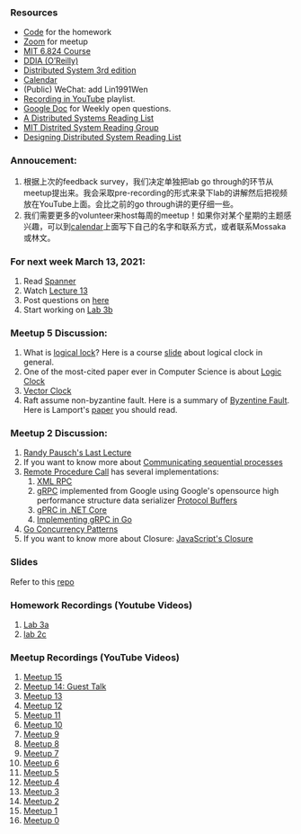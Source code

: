 ### Resources
- [Code](https://classroom.github.com/a/_3Qha2rO) for the homework
- [Zoom](https://zoom.us/j/98807003493?pwd=YUhvZ3pUQy85MkhtZzVSaFZBL1k4dz09) for meetup
- [MIT 6.824 Course](http://nil.csail.mit.edu/6.824/2020/schedule.html)
- [DDIA (O’Reilly)](https://learning.oreilly.com/library/view/designing-data-intensive-applications/9781491903063/)
- [Distributed System 3rd edition](https://www.distributed-systems.net/index.php/books/ds3/)
- [Calendar](https://docs.google.com/spreadsheets/d/1RsbGpq1cwNSmYn5hcmT8Hv5O4qssl2HXsTcG82RHVQk/edit?usp=sharing)
- (Public) WeChat: add Lin1991Wen
- [Recording in YouTube](https://www.youtube.com/playlist?list=PL1voNxn5MODMJxAZVvgFHZ0jZ-fuSut68) playlist.
- [Google Doc](https://docs.google.com/document/d/1mvlQgpiGbUA_GSWtnNanKtT60Kgg05AlN6gsRuYz_T0/edit) for Weekly open questions.
- [A Distributed Systems Reading List](https://dancres.github.io/Pages/)
- [MIT Distrited System Reading Group](http://dsrg.pdos.csail.mit.edu/papers/)
- [Designing Distributed System Reading List](https://backendology.com/2018/09/10/distributed-systems-course-reading-list/)

### Annoucement:
1. 根据上次的feedback survey，我们决定单独把lab go through的环节从meetup提出来。我会采取pre-recording的形式来录下lab的讲解然后把视频放在YouTube上面。会比之前的go through讲的更仔细一些。
2. 我们需要更多的volunteer来host每周的meetup！如果你对某个星期的主题感兴趣，可以到[calendar](https://docs.google.com/spreadsheets/d/1RsbGpq1cwNSmYn5hcmT8Hv5O4qssl2HXsTcG82RHVQk/edit?usp=sharing)上面写下自己的名字和联系方式，或者联系Mossaka或林文。

### For next week March 13, 2021:
1. Read [Spanner](http://nil.csail.mit.edu/6.824/2020/papers/spanner.pdf)
2. Watch [Lecture 13](http://nil.csail.mit.edu/6.824/2020/video/13.html)
3. Post questions on [here](https://docs.google.com/document/d/1mvlQgpiGbUA_GSWtnNanKtT60Kgg05AlN6gsRuYz_T0/edit)
4. Start working on [Lab 3b](http://nil.csail.mit.edu/6.824/2020/labs/lab-kvraft.html)

### Meetup 5 Discussion:
1. What is [logical lock](https://en.wikipedia.org/wiki/Logical_clock)? Here is a course [slide](https://www.cs.uic.edu/~ajayk/Chapter3.pdf) about logical clock in general.
2. One of the most-cited paper ever in Computer Science is about [Logic Clock](http://lamport.azurewebsites.net/pubs/time-clocks.pdf)
3. [Vector Clock](https://en.wikipedia.org/wiki/Vector_clock)
4. Raft assume non-byzantine fault. Here is a summary of [Byzentine Fault](https://en.wikipedia.org/wiki/Byzantine_fault). Here is Lamport's [paper](https://lamport.azurewebsites.net/pubs/byz.pdf) you should read.

### Meetup 2 Discussion:
1. [Randy Pausch's Last Lecture](https://www.youtube.com/watch?v=ji5_MqicxSo)
2. If you want to know more about [Communicating sequential processes](https://www.cs.cmu.edu/~crary/819-f09/Hoare78.pdf)
3. [Remote Procedure Call](https://en.wikipedia.org/wiki/Remote_procedure_call) has several implementations:
    1. [XML RPC](http://xmlrpc.com/)
    2. [gRPC](https://grpc.io/) implemented from Google using Google's opensource high performance structure data serializer [Protocol Buffers](https://developers.google.com/protocol-buffers/)
    3. [gPRC in .NET Core](https://docs.microsoft.com/en-us/aspnet/core/grpc/?view=aspnetcore-5.0)
    4. [Implementing gRPC in Go](https://medium.com/@sprashant.30/implementing-grpc-using-go-62d4406cd616#:~:text=%20Implementing%20gRPC%20using%20Go%20%201%20Step,to%20do%20is%20implement%20the%20ConnectorServiceServer...%20More%20)
4. [Go Concurrency Patterns](https://youtu.be/f6kdp27TYZs)
5. If you want to know more about Closure: [JavaScript's Closure](https://developer.mozilla.org/en-US/docs/Web/JavaScript/Closures)

### Slides
Refer to this [repo](https://github.com/Microsoft-Distributed-System-Meetup/MSFT-System-Meetup)

### Homework Recordings (Youtube Videos)
1. [Lab 3a](https://youtu.be/R2W8A8Qi7rI)
1. [lab 2c](https://youtu.be/z7qNbNLzk4w)

### Meetup Recordings (YouTube Videos)
1. [Meetup 15](https://youtu.be/R2W8A8Qi7rI)
1. [Meetup 14: Guest Talk](https://youtu.be/ljO7b7iYBwc)
1. [Meetup 13](https://youtu.be/jKxwenhUWvA)
1. [Meetup 12](https://youtu.be/Otx1vscXloo)
1. [Meetup 11](https://youtu.be/0Z5RSO56lwY)
1. [Meetup 10](https://youtu.be/_5EMpX6g04M)
1. [Meetup 9](https://youtu.be/zBUXhqx3e38)
1. [Meetup 8](https://youtu.be/b5Kp6b-yaiA)
1. [Meetup 7](https://youtu.be/1ORd7geczUM)
1. [Meetup 6](https://youtu.be/IIDOrseYxzA)
1. [Meetup 5](https://youtu.be/K2phntkNgYM)
1. [Meetup 4](https://youtu.be/gk4c_GZY9SU)
1. [Meetup 3](https://youtu.be/GZaiRrqUjow)
1. [Meetup 2](https://youtu.be/Vk_GHllRWy4)
2. [Meetup 1](https://youtu.be/eIbw4El_xsM)
3. [Meetup 0](https://youtu.be/qAFka0s1r2M)
